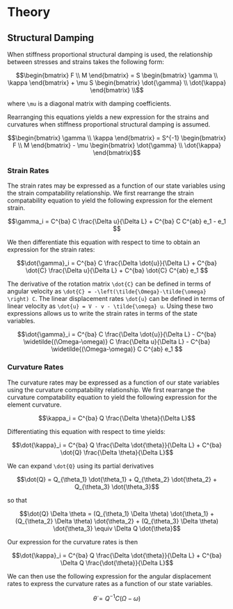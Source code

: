
# Theory

## Structural Damping

When stiffness proportional structural damping is used, the relationship between stresses and strains takes the following form:

```math
\begin{bmatrix} F \\  M \end{bmatrix} = S \begin{bmatrix} \gamma \\ \kappa \end{bmatrix} + \mu S \begin{bmatrix} \dot{\gamma} \\ \dot{\kappa} \end{bmatrix}  \\
```

where ``\mu`` is a diagonal matrix with damping coefficients.

Rearranging this equations yields a new expression for the strains and curvatures when stiffness proportional structural damping is assumed.

```math
\begin{bmatrix} \gamma \\ \kappa \end{bmatrix} = S^{-1} \begin{bmatrix} F \\  M \end{bmatrix} - \mu \begin{bmatrix} \dot{\gamma} \\ \dot{\kappa} \end{bmatrix}
```

### Strain Rates

The strain rates may be expressed as a function of our state variables using the strain compatability relationship.  We first rearrange the strain compatability equation to yield the following expression for the element strain.

```math
\gamma_i = C^{ba} C \frac{\Delta u}{\Delta L} + C^{ba} C C^{ab} e_1 - e_1 
```

We then differentiate this equation with respect to time to obtain an expression for the strain rates:

```math
\dot{\gamma}_i = C^{ba} C \frac{\Delta \dot{u}}{\Delta L} + C^{ba} \dot{C} \frac{\Delta u}{\Delta L} + C^{ba} \dot{C} C^{ab} e_1 
```

The derivative of the rotation matrix ``\dot{C}`` can be defined in terms of angular velocity as ``\dot{C} = -\left(\tilde{\Omega}-\tilde{\omega} \right) C``.  The linear displacement rates ``\dot{u}`` can be defined in terms of linear velocity as ``\dot{u} = V - v - \tilde{\omega} u``.  Using these two expressions allows us to write the strain rates in terms of the state variables.

```math
\dot{\gamma}_i = C^{ba} C \frac{\Delta \dot{u}}{\Delta L} - C^{ba} \widetilde{(\Omega-\omega)} C \frac{\Delta u}{\Delta L} -  C^{ba} \widetilde{(\Omega-\omega)} C C^{ab} e_1 
```

### Curvature Rates

The curvature rates may be expressed as a function of our state variables using the curvature compatability relationship.  We first rearrange the curvature compatability equation to yield the following expression for the element curvature.

```math
\kappa_i = C^{ba} Q \frac{\Delta \theta}{\Delta L}
```

Differentiating this equation with respect to time yields:

```math
\dot{\kappa}_i = C^{ba} Q \frac{\Delta \dot{\theta}}{\Delta L} + C^{ba} \dot{Q} \frac{\Delta \theta}{\Delta L}
```

We can expand ``\dot{Q}`` using its partial derivatives 

```math
\dot{Q} = Q_{\theta_1} \dot{\theta_1} + Q_{\theta_2} \dot{\theta_2} + Q_{\theta_3} \dot{\theta_3}
```

so that

```math
\dot{Q} \Delta \theta = 
(Q_{\theta_1} \Delta \theta) \dot{\theta_1} + 
(Q_{\theta_2} \Delta \theta) \dot{\theta_2} + 
(Q_{\theta_3} \Delta \theta) \dot{\theta_3} 
\equiv \Delta Q \dot{\theta}
```

Our expression for the curvature rates is then

```math
\dot{\kappa}_i = C^{ba} Q \frac{\Delta \dot{\theta}}{\Delta L} + C^{ba} \Delta Q \frac{\dot{\theta}}{\Delta L}
```

We can then use the following expression for the angular displacement rates to express the curvature rates as a function of our state variables.

```math
\dot{\theta} = Q^{-1} C (\Omega - \omega)
```
